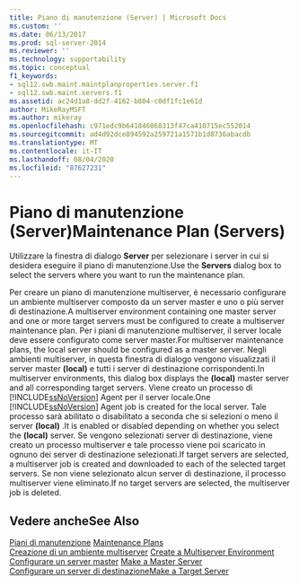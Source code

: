 ```yaml
---
title: Piano di manutenzione (Server) | Microsoft Docs
ms.custom: ''
ms.date: 06/13/2017
ms.prod: sql-server-2014
ms.reviewer: ''
ms.technology: supportability
ms.topic: conceptual
f1_keywords:
- sql12.swb.maint.maintplanproperties.server.f1
- sql12.swb.maint.servers.f1
ms.assetid: ac24d1a8-dd2f-4162-b804-c0df1fc1e61d
author: MikeRayMSFT
ms.author: mikeray
ms.openlocfilehash: c971edc9b641846068313f47ca410715ec552014
ms.sourcegitcommit: ad4d92dce894592a259721a1571b1d8736abacdb
ms.translationtype: MT
ms.contentlocale: it-IT
ms.lasthandoff: 08/04/2020
ms.locfileid: "87627231"
---
```

# <a name="maintenance-plan-servers"></a><span data-ttu-id="4153e-102">Piano di manutenzione (Server)</span><span class="sxs-lookup"><span data-stu-id="4153e-102">Maintenance Plan (Servers)</span></span>
  <span data-ttu-id="4153e-103">Utilizzare la finestra di dialogo **Server** per selezionare i server in cui si desidera eseguire il piano di manutenzione.</span><span class="sxs-lookup"><span data-stu-id="4153e-103">Use the **Servers** dialog box to select the servers where you want to run the maintenance plan.</span></span>  
  
 <span data-ttu-id="4153e-104">Per creare un piano di manutenzione multiserver, è necessario configurare un ambiente multiserver composto da un server master e uno o più server di destinazione.</span><span class="sxs-lookup"><span data-stu-id="4153e-104">A multiserver environment containing one master server and one or more target servers must be configured to create a multiserver maintenance plan.</span></span> <span data-ttu-id="4153e-105">Per i piani di manutenzione multiserver, il server locale deve essere configurato come server master.</span><span class="sxs-lookup"><span data-stu-id="4153e-105">For multiserver maintenance plans, the local server should be configured as a master server.</span></span> <span data-ttu-id="4153e-106">Negli ambienti multiserver, in questa finestra di dialogo vengono visualizzati il server master **(local)** e tutti i server di destinazione corrispondenti.</span><span class="sxs-lookup"><span data-stu-id="4153e-106">In multiserver environments, this dialog box displays the **(local)** master server and all corresponding target servers.</span></span> <span data-ttu-id="4153e-107">Viene creato un processo di [!INCLUDE[ssNoVersion](../../includes/ssnoversion-md.md)] Agent per il server locale.</span><span class="sxs-lookup"><span data-stu-id="4153e-107">One [!INCLUDE[ssNoVersion](../../includes/ssnoversion-md.md)] Agent job is created for the local server.</span></span> <span data-ttu-id="4153e-108">Tale processo sarà abilitato o disabilitato a seconda che si selezioni o meno il server **(local)** .</span><span class="sxs-lookup"><span data-stu-id="4153e-108">It is enabled or disabled depending on whether you select the **(local)** server.</span></span> <span data-ttu-id="4153e-109">Se vengono selezionati server di destinazione, viene creato un processo multiserver e tale processo viene poi scaricato in ognuno dei server di destinazione selezionati.</span><span class="sxs-lookup"><span data-stu-id="4153e-109">If target servers are selected, a multiserver job is created and downloaded to each of the selected target servers.</span></span> <span data-ttu-id="4153e-110">Se non viene selezionato alcun server di destinazione, il processo multiserver viene eliminato.</span><span class="sxs-lookup"><span data-stu-id="4153e-110">If no target servers are selected, the multiserver job is deleted.</span></span>  
  
## <a name="see-also"></a><span data-ttu-id="4153e-111">Vedere anche</span><span class="sxs-lookup"><span data-stu-id="4153e-111">See Also</span></span>  
 <span data-ttu-id="4153e-112">[Piani di manutenzione](maintenance-plans.md) </span><span class="sxs-lookup"><span data-stu-id="4153e-112">[Maintenance Plans](maintenance-plans.md) </span></span>  
 <span data-ttu-id="4153e-113">[Creazione di un ambiente multiserver](../../ssms/agent/create-a-multiserver-environment.md) </span><span class="sxs-lookup"><span data-stu-id="4153e-113">[Create a Multiserver Environment](../../ssms/agent/create-a-multiserver-environment.md) </span></span>  
 <span data-ttu-id="4153e-114">[Configurare un server master](../../ssms/agent/make-a-master-server.md) </span><span class="sxs-lookup"><span data-stu-id="4153e-114">[Make a Master Server](../../ssms/agent/make-a-master-server.md) </span></span>  
 [<span data-ttu-id="4153e-115">Configurare un server di destinazione</span><span class="sxs-lookup"><span data-stu-id="4153e-115">Make a Target Server</span></span>](../../ssms/agent/make-a-target-server.md)  
  
  
